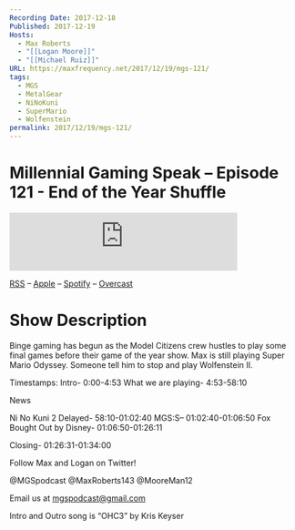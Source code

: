 ```yaml
---
Recording Date: 2017-12-18
Published: 2017-12-19
Hosts:
  - Max Roberts
  - "[[Logan Moore]]"
  - "[[Michael Ruiz]]"
URL: https://maxfrequency.net/2017/12/19/mgs-121/
tags:
  - MGS
  - MetalGear
  - NiNoKuni
  - SuperMario
  - Wolfenstein
permalink: 2017/12/19/mgs-121/
---
```

# Millennial Gaming Speak – Episode 121 - End of the Year Shuffle

<iframe src="https://podcasters.spotify.com/pod/show/millennialgamingspeak/embed/episodes/Episode-121-End-of-the-Year-Shuffle-e1adhq7/a-a6ts41d" height="102px" width="400px" frameborder="0" scrolling="no"></iframe>

[RSS](https://anchor.fm/s/74aa3858/podcast/rss) – [Apple](https://podcasts.apple.com/us/podcast/episode-3-gdc-wrap-up/id1000915981?i=1000542222515) – [Spotify](https://open.spotify.com/episode/7wePXT4Bt22LWifVLx3n8y) – [Overcast](https://overcast.fm/+EtIgeWxEU)
# Show Description

Binge gaming has begun as the Model Citizens crew hustles to play some final games before their game of the year show. Max is still playing Super Mario Odyssey. Someone tell him to stop and play Wolfenstein II.

Timestamps:
Intro- 0:00-4:53
What we are playing- 4:53-58:10

News

Ni No Kuni 2 Delayed- 58:10-01:02:40
MGS:S– 01:02:40-01:06:50
Fox Bought Out by Disney- 01:06:50-01:26:11

Closing- 01:26:31-01:34:00

Follow Max and Logan on Twitter!

@MGSpodcast
@MaxRoberts143
@MooreMan12

Email us at mgspodcast@gmail.com

Intro and Outro song is “OHC3” by Kris Keyser